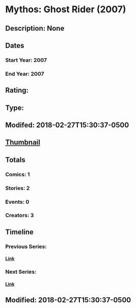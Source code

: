 # Mythos: Ghost Rider (2007)
## Description: None
## Dates
### Start Year: 2007
### End Year: 2007
## Rating: 
## Type: 
## Modifed: 2018-02-27T15:30:37-0500
## [Thumbnail](http://i.annihil.us/u/prod/marvel/i/mg/9/70/5a95bfd2e1077.jpg)
## Totals
### Comics: 1
### Stories: 2
### Events: 0
### Creators: 3
## Timeline
### Previous Series: 
#### [Link]()
### Next Series: 
#### [Link]()
## Modified: 2018-02-27T15:30:37-0500